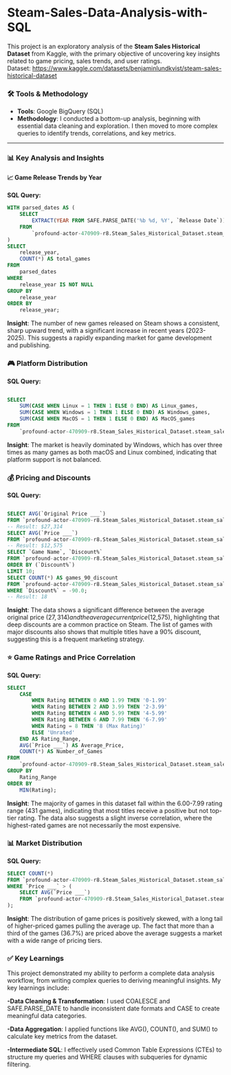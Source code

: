 # Steam-Sales-Data-Analysis-with-SQL
This project is an exploratory analysis of the **Steam Sales Historical Dataset** from Kaggle, with the primary objective of uncovering key insights related to game pricing, sales trends, and user ratings.  
Dataset: https://www.kaggle.com/datasets/benjaminlundkvist/steam-sales-historical-dataset

### 🛠️ Tools & Methodology

- **Tools**: Google BigQuery (SQL)  
- **Methodology**: I conducted a bottom-up analysis, beginning with essential data cleaning and exploration. I then moved to more complex queries to identify trends, correlations, and key metrics.

---

### 📊 Key Analysis and Insights

#### 📈 Game Release Trends by Year

**SQL Query:**
```sql
WITH parsed_dates AS (
    SELECT
        EXTRACT(YEAR FROM SAFE.PARSE_DATE('%b %d, %Y', `Release Date`)) AS release_year
    FROM
        `profound-actor-470909-r8.Steam_Sales_Historical_Dataset.steam_sales`
)
SELECT
    release_year,
    COUNT(*) AS total_games
FROM
    parsed_dates
WHERE
    release_year IS NOT NULL
GROUP BY
    release_year
ORDER BY
    release_year;

```

**Insight**: The number of new games released on Steam shows a consistent, sharp upward trend, with a significant increase in recent years (2023-2025). This suggests a rapidly expanding market for game development and publishing.

### 🎮 Platform Distribution

**SQL Query:**
```sql

SELECT
    SUM(CASE WHEN Linux = 1 THEN 1 ELSE 0 END) AS Linux_games,
    SUM(CASE WHEN Windows = 1 THEN 1 ELSE 0 END) AS Windows_games,
    SUM(CASE WHEN MacOS = 1 THEN 1 ELSE 0 END) AS MacOS_games
FROM
    `profound-actor-470909-r8.Steam_Sales_Historical_Dataset.steam_sales`;
```

**Insight**: The market is heavily dominated by Windows, which has over three times as many games as both macOS and Linux combined, indicating that platform support is not balanced.

### 💰 Pricing and Discounts

**SQL Query:**
```sql

SELECT AVG(`Original Price ___`) 
FROM `profound-actor-470909-r8.Steam_Sales_Historical_Dataset.steam_sales`;
-- Result: $27,314
SELECT AVG(`Price ___`) 
FROM `profound-actor-470909-r8.Steam_Sales_Historical_Dataset.steam_sales`;
-- Result: $12,575
SELECT `Game Name`, `Discount%` 
FROM `profound-actor-470909-r8.Steam_Sales_Historical_Dataset.steam_sales`
ORDER BY (`Discount%`) 
LIMIT 10;
SELECT COUNT(*) AS games_90_discount 
FROM `profound-actor-470909-r8.Steam_Sales_Historical_Dataset.steam_sales`
WHERE `Discount%` = -90.0;
-- Result: 18
```
**Insight**: The data shows a significant difference between the average original price ($27,314) and the average current price ($12,575), highlighting that deep discounts are a common practice on Steam. The list of games with major discounts also shows that multiple titles have a 90% discount, suggesting this is a frequent marketing strategy.

### ⭐ Game Ratings and Price Correlation
**SQL Query:**
```sql
SELECT
    CASE
        WHEN Rating BETWEEN 0 AND 1.99 THEN '0-1.99'
        WHEN Rating BETWEEN 2 AND 3.99 THEN '2-3.99'
        WHEN Rating BETWEEN 4 AND 5.99 THEN '4-5.99'
        WHEN Rating BETWEEN 6 AND 7.99 THEN '6-7.99'
        WHEN Rating = 8 THEN '8 (Max Rating)'
        ELSE 'Unrated'
    END AS Rating_Range,
    AVG(`Price ___`) AS Average_Price,
    COUNT(*) AS Number_of_Games
FROM
    `profound-actor-470909-r8.Steam_Sales_Historical_Dataset.steam_sales`
GROUP BY
    Rating_Range
ORDER BY
    MIN(Rating);
```
**Insight**: The majority of games in this dataset fall within the 6.00-7.99 rating range (431 games), indicating that most titles receive a positive but not top-tier rating. The data also suggests a slight inverse correlation, where the highest-rated games are not necessarily the most expensive.

### 📊 Market Distribution
**SQL Query:**
```sql
SELECT COUNT(*)
FROM `profound-actor-470909-r8.Steam_Sales_Historical_Dataset.steam_sales`
WHERE `Price ___` > (
    SELECT AVG(`Price ___`) 
    FROM `profound-actor-470909-r8.Steam_Sales_Historical_Dataset.steam_sales`
);
```
**Insight**: The distribution of game prices is positively skewed, with a long tail of higher-priced games pulling the average up. The fact that more than a third of the games (36.7%) are priced above the average suggests a market with a wide range of pricing tiers.

### ✅ Key Learnings

This project demonstrated my ability to perform a complete data analysis workflow, from writing complex queries to deriving meaningful insights. 
My key learnings include:

**-Data Cleaning & Transformation**: I used COALESCE and SAFE.PARSE_DATE to handle inconsistent date formats and CASE to create meaningful data categories.

**-Data Aggregation**: I applied functions like AVG(), COUNT(), and SUM() to calculate key metrics from the dataset.

**-Intermediate SQL**: I effectively used Common Table Expressions (CTEs) to structure my queries and WHERE clauses with subqueries for dynamic filtering.
